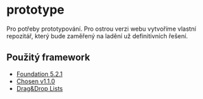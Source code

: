 prototype
=========

Pro potřeby prototypování. Pro ostrou verzi webu vytvoříme vlastní repozitář, který bude zaměřený na ladění už definitivních řešení.

## Použitý framework
+ [Foundation 5.2.1](http://foundation.zurb.com/develop/download.html)
+ [Chosen v1.1.0](http://harvesthq.github.io/chosen/)
+ [Drag&Drop Lists](https://github.com/voidberg/html5sortable)
